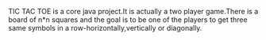 TIC TAC TOE is a core java project.It is actually a two player game.There is a board of n*n squares and the goal is to be one of the players to get three same symbols in a row-horizontally,vertically or diagonally.
